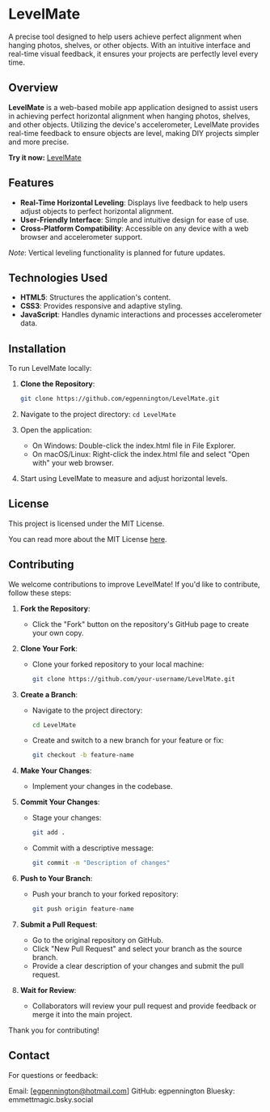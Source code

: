 # LevelMate
A precise tool designed to help users achieve perfect alignment when hanging photos, shelves, or other objects. With an intuitive interface and real-time visual feedback, it ensures your projects are perfectly level every time.

## Overview

**LevelMate** is a web-based mobile app application designed to assist users in achieving perfect horizontal alignment when hanging photos, shelves, and other objects. Utilizing the device's accelerometer, LevelMate provides real-time feedback to ensure objects are level, making DIY projects simpler and more precise.

**Try it now:** [LevelMate](https://levelmate.netlify.app/)

## Features

- **Real-Time Horizontal Leveling**: Displays live feedback to help users adjust objects to perfect horizontal alignment.
- **User-Friendly Interface**: Simple and intuitive design for ease of use.
- **Cross-Platform Compatibility**: Accessible on any device with a web browser and accelerometer support.

*Note*: Vertical leveling functionality is planned for future updates.

## Technologies Used

- **HTML5**: Structures the application's content.
- **CSS3**: Provides responsive and adaptive styling.
- **JavaScript**: Handles dynamic interactions and processes accelerometer data.

## Installation

To run LevelMate locally:

1. **Clone the Repository**:
   ```bash
   git clone https://github.com/egpennington/LevelMate.git

2. Navigate to the project directory:
    `cd LevelMate`

3. Open the application:
    - On Windows: Double-click the index.html file in File Explorer.
    - On macOS/Linux: Right-click the index.html file and select "Open with" your web browser.

4. Start using LevelMate to measure and adjust horizontal       levels.

## License

This project is licensed under the MIT License. 

You can read more about the MIT License [here](https://opensource.org/licenses/MIT).

## Contributing

We welcome contributions to improve LevelMate! If you'd like to contribute, follow these steps:

1. **Fork the Repository**:
   - Click the "Fork" button on the repository's GitHub page to create your own copy.

2. **Clone Your Fork**:
   - Clone your forked repository to your local machine:
     ```bash
     git clone https://github.com/your-username/LevelMate.git
     ```

3. **Create a Branch**:
   - Navigate to the project directory:
     ```bash
     cd LevelMate
     ```
   - Create and switch to a new branch for your feature or fix:
     ```bash
     git checkout -b feature-name
     ```

4. **Make Your Changes**:
   - Implement your changes in the codebase.

5. **Commit Your Changes**:
   - Stage your changes:
     ```bash
     git add .
     ```
   - Commit with a descriptive message:
     ```bash
     git commit -m "Description of changes"
     ```

6. **Push to Your Branch**:
   - Push your branch to your forked repository:
     ```bash
     git push origin feature-name
     ```

7. **Submit a Pull Request**:
   - Go to the original repository on GitHub.
   - Click "New Pull Request" and select your branch as the source branch.
   - Provide a clear description of your changes and submit the pull request.

8. **Wait for Review**:
   - Collaborators will review your pull request and provide feedback or merge it into the main project.

Thank you for contributing!

## Contact

For questions or feedback:

Email: [egpennington@hotmail.com]
GitHub: egpennington
Bluesky: emmettmagic.bsky.social
